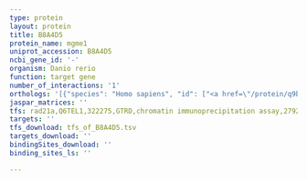 ```yaml
---
type: protein
layout: protein
title: B8A4D5
protein_name: mgme1
uniprot_accession: B8A4D5
ncbi_gene_id: '-'
organism: Danio rerio
function: target gene
number_of_interactions: '1'
orthologs: '[{"species": "Homo sapiens", "id": ["<a href=\"/protein/q9bqp7\">Q9BQP7</a>"]}, {"species": "Mus musculus", "id": ["<a href=\"/protein/q9cxc3\">Q9CXC3</a>"]}, {"species": "Rattus norvegicus", "id": ["<a href=\"/protein/q5ppi6\">Q5PPI6</a>"]}, {"species": "Caenorhabditis elegans", "id": ["<a href=\"/protein/a9qy30\">A9QY30</a>"]}]'
jaspar_matrices: ''
tfs: rad21a,Q6TEL1,322275,GTRD,chromatin immunoprecipitation assay,27924024%5Buid%5D,No
targets: ''
tfs_download: tfs_of_B8A4D5.tsv
targets_download: ''
bindingSites_download: ''
binding_sites_ls: ''

---
```

